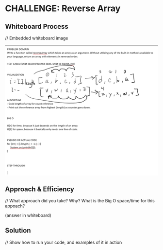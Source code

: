 # CHALLENGE: Reverse Array

## Whiteboard Process
// Embedded whiteboard image

![whiteboard](img/whiteboard1.png)

## Approach & Efficiency
// What approach did you take? Why? What is the Big O space/time for this appoach?

(answer in whiteboard)

## Solution
// Show how to run your code, and examples of it in action


